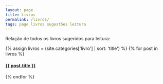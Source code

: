 ```yaml
---
layout: page
title: Livros
permalink: /livros/
tags: page livros sugestões leitura
---
```


Relação de todos os livros sugeridos para leitura:

{% assign livros = (site.categories['livro'] | sort: 'title') %}
{% for post in livros %}
  <div class="post ml2">
    <a href="{{ post.url | prepend: site.baseurl }}" class="post-link">
      <h4 class="post-title">{{ post.title }}</h4>
    </a>
  </div>
{% endfor %}

